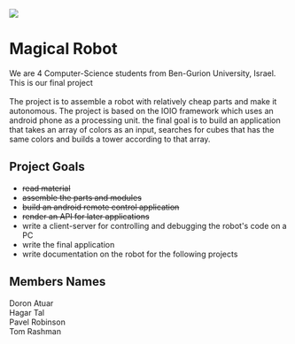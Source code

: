 
![](https://drive.google.com/uc?export=download&id=0B63Dw65h1VABQ1BLZzRmUEw0N2M)

Magical Robot
============

We are 4 Computer-Science students from Ben-Gurion University, Israel.<br>
This is our final project <br>
<br>
The project is to assemble a robot with relatively cheap parts and make it autonomous.
The project is based on the IOIO framework which uses an android phone as a processing unit.
the final goal is to build an application that takes an array of colors as an input, 
searches for cubes that has the same colors and builds a tower according to that array.

Project Goals
------------
<ul>
	<li><del>read material </del></li>
	<li><del>assemble the parts and modules</del></li>
	<li><del>build an android remote control application</del></li>
	<li><del>render an API for later applications</del></li>
	<li>write a client-server for controlling and debugging the robot's code on a PC</li>
	<li>write the final application</li>
	<li>write documentation on the robot for the following projects</li>
</ul>

Members Names
-------------
Doron Atuar<br>
Hagar Tal<br>
Pavel Robinson<br>
Tom Rashman<br>
